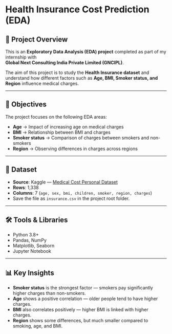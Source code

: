 # Health Insurance Cost Prediction (EDA)

## 📌 Project Overview
This is an **Exploratory Data Analysis (EDA) project** completed as part of my internship with  
**Global Next Consulting India Private Limited (GNCIPL)**.

The aim of this project is to study the **Health Insurance dataset** and understand how different factors such as **Age, BMI, Smoker status, and Region** influence medical charges.

---

## 🎯 Objectives
The project focuses on the following EDA areas:
- **Age** → Impact of increasing age on medical charges  
- **BMI** → Relationship between BMI and charges  
- **Smoker status** → Comparison of charges between smokers and non-smokers  
- **Region** → Observing differences in charges across regions  

---

## 📂 Dataset
- **Source**: Kaggle — [Medical Cost Personal Dataset](https://www.kaggle.com/datasets/mirichoi0218/insurance)  
- **Rows**: 1,338  
- **Columns**: 7 (`age, sex, bmi, children, smoker, region, charges`)  
- Save the file as `insurance.csv` in the project root folder.  

---

## 🛠️ Tools & Libraries
- Python 3.8+  
- Pandas, NumPy  
- Matplotlib, Seaborn  
- Jupyter Notebook  

---

## 📊 Key Insights
- **Smoker status** is the strongest factor — smokers pay significantly higher charges than non-smokers.  
- **Age** shows a positive correlation — older people tend to have higher charges.  
- **BMI** also correlates positively — higher BMI is linked with higher charges.  
- **Region** shows some differences, but much smaller compared to smoking, age, and BMI.  
